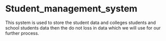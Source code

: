 # Student_management_system
This system is used to store the student data and colleges students and school students data then the do not loss in data which we will use for our further process.

